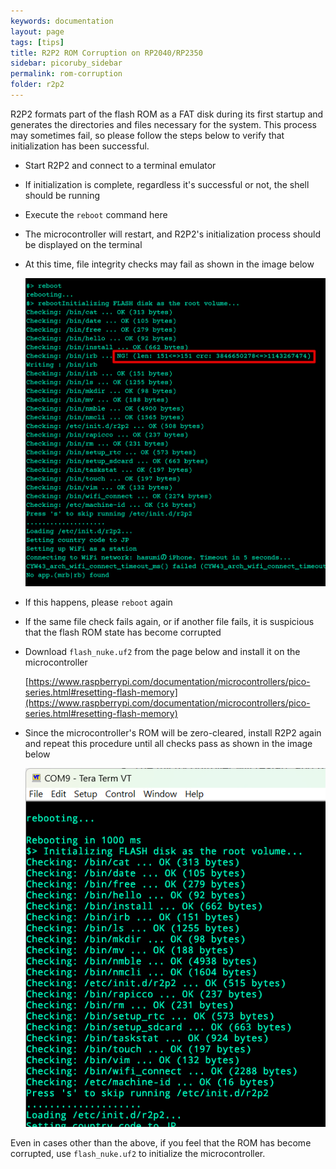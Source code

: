 ```yaml
---
keywords: documentation
layout: page
tags: [tips]
title: R2P2 ROM Corruption on RP2040/RP2350
sidebar: picoruby_sidebar
permalink: rom-corruption
folder: r2p2
---
```


R2P2 formats part of the flash ROM as a FAT disk during its first startup and generates the directories and files necessary for the system.
This process may sometimes fail, so please follow the steps below to verify that initialization has been successful.

- Start R2P2 and connect to a terminal emulator
- If initialization is complete, regardless it's successful or not, the shell should be running
- Execute the `reboot` command here
- The microcontroller will restart, and R2P2's initialization process should be displayed on the terminal
- At this time, file integrity checks may fail as shown in the image below

  ![](/images/r2p2-init-failure.png)

- If this happens, please `reboot` again
- If the same file check fails again, or if another file fails, it is suspicious that the flash ROM state has become corrupted
- Download `flash_nuke.uf2` from the page below and install it on the microcontroller

    [https://www.raspberrypi.com/documentation/microcontrollers/pico-series.html#resetting-flash-memory](https://www.raspberrypi.com/documentation/microcontrollers/pico-series.html#resetting-flash-memory)

- Since the microcontroller's ROM will be zero-cleared, install R2P2 again and repeat this procedure until all checks pass as shown in the image below

  ![](/images/r2p2-init-success.png)

Even in cases other than the above, if you feel that the ROM has become corrupted, use `flash_nuke.uf2` to initialize the microcontroller.
